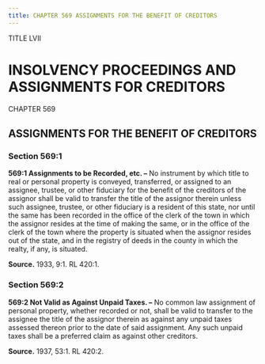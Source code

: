 ```yaml
---
title: CHAPTER 569 ASSIGNMENTS FOR THE BENEFIT OF CREDITORS
---
```


TITLE LVII
                                             
INSOLVENCY PROCEEDINGS AND ASSIGNMENTS FOR CREDITORS
====================================================

CHAPTER 569
                                             
ASSIGNMENTS FOR THE BENEFIT OF CREDITORS
----------------------------------------

### Section 569:1

 **569:1 Assignments to be Recorded, etc. –** No instrument by which
title to real or personal property is conveyed, transferred, or assigned
to an assignee, trustee, or other fiduciary for the benefit of the
creditors of the assignor shall be valid to transfer the title of the
assignor therein unless such assignee, trustee, or other fiduciary is a
resident of this state, nor until the same has been recorded in the
office of the clerk of the town in which the assignor resides at the
time of making the same, or in the office of the clerk of the town where
the property is situated when the assignor resides out of the state, and
in the registry of deeds in the county in which the realty, if any, is
situated.

**Source.** 1933, 9:1. RL 420:1.

### Section 569:2

 **569:2 Not Valid as Against Unpaid Taxes. –** No common law
assignment of personal property, whether recorded or not, shall be valid
to transfer to the assignee the title of the assignor therein as against
any unpaid taxes assessed thereon prior to the date of said assignment.
Any such unpaid taxes shall be a preferred claim as against other
creditors.

**Source.** 1937, 53:1. RL 420:2.
